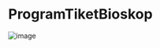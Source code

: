 # ProgramTiketBioskop
![image](https://github.com/Omniamutanturnihilinterit/ProgramTiketBioskop/assets/92959023/42ddb750-ed08-40c4-93d9-6d58c52cdff3)
